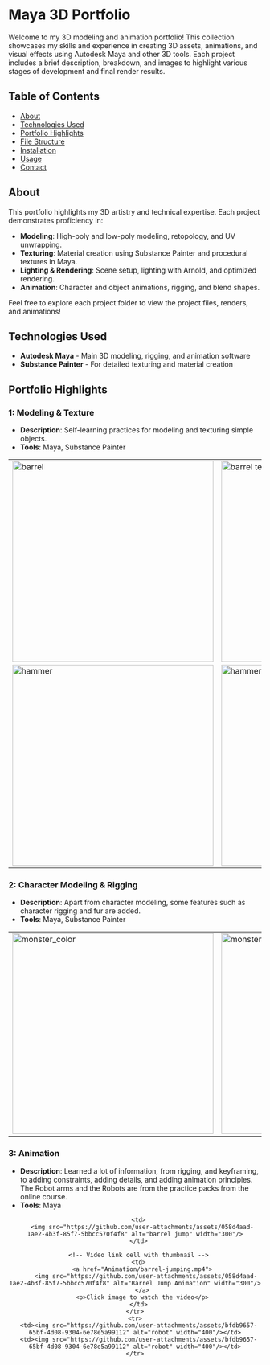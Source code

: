 # Maya 3D Portfolio

Welcome to my 3D modeling and animation portfolio! This collection showcases my skills and experience in creating 3D assets, animations, and visual effects using Autodesk Maya and other 3D tools. Each project includes a brief description, breakdown, and images to highlight various stages of development and final render results.

## Table of Contents

- [About](#about)
- [Technologies Used](#technologies-used)
- [Portfolio Highlights](#portfolio-highlights)
- [File Structure](#file-structure)
- [Installation](#installation)
- [Usage](#usage)
- [Contact](#contact)

## About

This portfolio highlights my 3D artistry and technical expertise. Each project demonstrates proficiency in:
- **Modeling**: High-poly and low-poly modeling, retopology, and UV unwrapping.
- **Texturing**: Material creation using Substance Painter and procedural textures in Maya.
- **Lighting & Rendering**: Scene setup, lighting with Arnold, and optimized rendering.
- **Animation**: Character and object animations, rigging, and blend shapes.

Feel free to explore each project folder to view the project files, renders, and animations!

## Technologies Used

- **Autodesk Maya** - Main 3D modeling, rigging, and animation software
- **Substance Painter** - For detailed texturing and material creation
<!--- **Adobe Photoshop** - Texture refinement and post-production edits -->
<!--- - **Arnold Renderer** - High-quality rendering of scenes and animations -->

## Portfolio Highlights

### 1: Modeling & Texture
- **Description**: Self-learning practices for modeling and texturing simple objects. 
- **Tools**: Maya, Substance Painter

<div align="center">
  <table>
    <tr>
      <td><img src="https://github.com/user-attachments/assets/a8a74171-2320-483b-b18b-a7e474e44ccd" alt="barrel" width="400"/></td>
      <td><img src="https://github.com/user-attachments/assets/780f5428-f8e4-4ee9-ba57-acd31e82c6bc" alt="barrel texture" width="400"/></td>
      <td><img src="https://github.com/user-attachments/assets/7fc3ce3e-0b37-46c5-831d-bb7f52bbf7a9" alt="chess board" width="400"/></td>
      <td><img src="https://github.com/user-attachments/assets/97cf3608-f405-4b0a-bb71-a403c8335682" alt="chest board" width="400"/></td>
    </tr>
    <tr>
      <td><img src="https://github.com/user-attachments/assets/085fdcae-adc7-4da9-9d08-f9ac71e1a702" alt="hammer" width="400"/></td>
      <td><img src="https://github.com/user-attachments/assets/9122fba0-6319-43d1-b4a0-a5c163eb9561" alt="hammer crystal" width="400"/></td>
      <td><img src="https://github.com/user-attachments/assets/abc18912-f577-4b0e-8e27-9fc6601eb0c2" alt="fantasy door render" width="400"/></td>
      <td><img src="https://github.com/user-attachments/assets/9ce940e3-71b1-433c-8b18-93e4f2a3752a" alt="fantasy door" width="400"/></td>
    </tr>
  </table>
</div>

### 2: Character Modeling & Rigging
- **Description**: Apart from character modeling, some features such as character rigging and fur are added. 
- **Tools**: Maya, Substance Painter
<div align="center">
  <table>
    <tr>
      <td><img src="https://github.com/user-attachments/assets/25c79a3e-f322-4e35-abd3-510928fde9a0" alt="monster_color" width="400"/></td>
      <td><img src="https://github.com/user-attachments/assets/26952c2b-f4cf-4f7f-9c76-f04166103916" alt="monster_color_no" width="400"/></td>
    </tr>
  </table>
</div>

### 3: Animation
- **Description**: Learned a lot of information, from rigging, and keyframing, to adding constraints, adding details, and adding animation principles. The Robot arms and the Robots are from the practice packs from the online course.
- **Tools**: Maya

<div align="center">
  <table>
    <tr>

      <td>
        <img src="https://github.com/user-attachments/assets/058d4aad-1ae2-4b3f-85f7-5bbcc570f4f8" alt="barrel jump" width="300"/>
      </td>
      
      <!-- Video link cell with thumbnail -->
      <td>
        <a href="Animation/barrel-jumping.mp4">
          <img src="https://github.com/user-attachments/assets/058d4aad-1ae2-4b3f-85f7-5bbcc570f4f8" alt="Barrel Jump Animation" width="300"/>
        </a>
        <p>Click image to watch the video</p>
      </td>
    </tr>
    <tr>
      <td><img src="https://github.com/user-attachments/assets/bfdb9657-65bf-4d08-9304-6e78e5a99112" alt="robot" width="400"/></td>
      <td><img src="https://github.com/user-attachments/assets/bfdb9657-65bf-4d08-9304-6e78e5a99112" alt="robot" width="400"/></td>
    </tr>
  </table>
</div>


